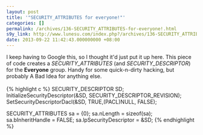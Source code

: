 ```yaml
---
layout: post
title: '"SECURITY_ATTRIBUTES for everyone!"'
categories: []
permalink: /archives/136-SECURITY_ATTRIBUTES-for-everyone!.html
s9y_link: http://www.lunesu.com/index.php?/archives/136-SECURITY_ATTRIBUTES-for-everyone!.html
date: 2013-09-22 11:42:43.000000000 +08:00
---
```

I keep having to Google this, so I thought it'd just put it up here. This piece of code creates a <em>SECURITY_ATTRIBUTES</em> (and <em>SECURITY_DESCRIPTOR</em>) for the <strong>Everyone</strong> group. Handy for some quick-n-dirty hacking, but probably A Bad Idea for anything else.<br />
<br />
{% highlight c %}
SECURITY_DESCRIPTOR SD;
InitializeSecurityDescriptor(&SD, SECURITY_DESCRIPTOR_REVISION);
SetSecurityDescriptorDacl(&SD, TRUE,(PACL)NULL, FALSE);

SECURITY_ATTRIBUTES sa = {0};
sa.nLength = sizeof(sa);
sa.bInheritHandle = FALSE;
sa.lpSecurityDescriptor = &SD;
{% endhighlight %}
<br />
